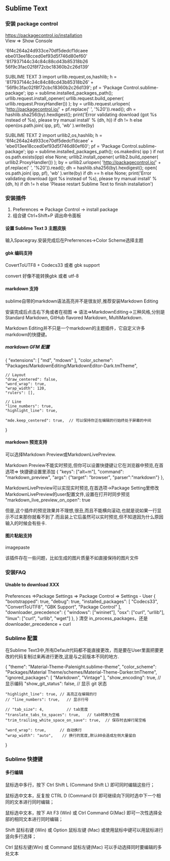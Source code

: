 ## Sublime Text

### 安装 package control
https://packagecontrol.io/installation  
View => Show Console

'6f4c264a24d933ce70df5dedcf1dcaee ebe013ee18cced0ef93d5f746d80ef60'
'817937144c34c84c88cd43b85318b26
56f9c3fac02f8f72cbc18360b2c26d139'

SUBLIME TEXT 3
import urllib.request,os,hashlib; h = '817937144c34c84c88cd43b85318b26' + '56f9c3fac02f8f72cbc18360b2c26d139'; pf = 'Package Control.sublime-package'; ipp = sublime.installed_packages_path(); urllib.request.install_opener( urllib.request.build_opener( urllib.request.ProxyHandler()) ); by = urllib.request.urlopen( 'http://packagecontrol.io/' + pf.replace(' ', '%20')).read(); dh = hashlib.sha256(by).hexdigest(); print('Error validating download (got %s instead of %s), please try manual install' % (dh, h)) if dh != h else open(os.path.join( ipp, pf), 'wb' ).write(by)


SUBLIME TEXT 2
import urllib2,os,hashlib; h = '6f4c264a24d933ce70df5dedcf1dcaee' + 'ebe013ee18cced0ef93d5f746d80ef60'; pf = 'Package Control.sublime-package'; ipp = sublime.installed_packages_path(); os.makedirs( ipp ) if not os.path.exists(ipp) else None; urllib2.install_opener( urllib2.build_opener( urllib2.ProxyHandler()) ); by = urllib2.urlopen( 'http://packagecontrol.io/' + pf.replace(' ', '%20')).read(); dh = hashlib.sha256(by).hexdigest(); open( os.path.join( ipp, pf), 'wb' ).write(by) if dh == h else None; print('Error validating download (got %s instead of %s), please try manual install' % (dh, h) if dh != h else 'Please restart Sublime Text to finish installation')


### 安装插件
1. Preferences => Package Control -> install package
2. 组合键 Ctrl+Shift+P 调出命令面板

#### 设置 Sublime Text 3 主题皮肤
输入Spacegray.安装完成后在Preferrences->Color Scheme选择主题

#### gbk 编码支持
CovertToUTF8 + Codecs33
或者
gbk support


convert 好像不能转换gbk 或者 utf-8

#### markdown 支持
sublime自带的markdown语法高亮并不是很友好,推荐安装Markdown Editing

安装完成后点击右下角或者在视图 => 语法=>MarkdownEditing->三种风格,分别是Standard Markdown, GitHub flavored Markdown, MultiMarkdown.

Markdown Editing并不只是一个markdown的主题插件，它自定义许多markdown的快捷键。

##### markdown GFM 配置
{
	"extensions":
	[
		"md",
		"mdown"
	],
	"color_scheme": "Packages/MarkdownEditing/MarkdownEditor-Dark.tmTheme",

	// Layout
	"draw_centered": false,
	"word_wrap": true,
	"wrap_width": 120,
	"rulers": [],

	// Line
	"line_numbers": true,
	"highlight_line": true,

	"mde.keep_centered": true,  // 可以保持你正在编辑的行始终处于屏幕的中间
}

#### markdown 预览支持
可以选择Markdown Preview或MarkdownLivePreview.

Markdown Preview不能实时预览,但你可以设置快捷键让它在浏览器中预览,在首选项=> 快捷键设置里添加
{ "keys": ["alt+m"], "command": "markdown_preview", "args": {"target": "browser", "parser":"markdown"} },


MarkdownLivePreview可以实现实时预览,在首选项->Package Setting里修改MarkdownLivePreview的user配置文件,设置在打开时同步预览
"markdown_live_preview_on_open": true

但是,这个插件的预览效果并不理想,很丑,而且不能横向滚动,也就是说如果一行显示不过来那你就看不到了.而且装上它后虽然可以实时预览,但不知道因为什么原因输入的时候会有些卡.

#### 图片粘贴支持
imagepaste

该插件存在一些问题，比如生成的图片质量不如直接保持的图片文件

### 安装FAQ

#### Unable to download XXX
Preferences =>Package Settings => Package Control => Settings - User
{
	"bootstrapped": true,
	"debug": true,
	"installed_packages":
	[
		"Codecs33",
		"ConvertToUTF8",
		"GBK Support",
		"Package Control"
	],
	"downloader_precedence": {
		"windows": ["wininet"],
		"osx": ["curl", "urllib"],
		"linux": ["curl", "urllib", "wget"]
	},
}
清空 in_process_packages，还是 downloader_precedence + curl


### Sublime 配置
在Sublime Text3中,所有Default代码都不能直接更改，而是要在User里面把要更改的代码复制过来再进行更改,这是与之前版本不同的地方.

{
	"theme": "Material-Theme-Palenight.sublime-theme",
	"color_scheme": "Packages/Material Theme/schemes/Material-Theme-Darker.tmTheme",
	"ignored_packages":
	[
		"Markdown",
		"Vintage"
	],
	"show_encoding": true,  // 显示编码
	"show_git_status": false, // 显示 git 状态

	"highlight_line": true, // 高亮正在编辑的行
	// "line_numbers": true,   // 显示行号

	// "tab_size": 4,          // tab宽度
	"translate_tabs_to_spaces": true,   // tab转换为空格
	"trim_trailing_white_space_on_save": true,  // 保存时去掉行尾空格

	"word_wrap": true,      // 自动换行
	"wrap_width": "auto",    // 换行的宽度,默认80会造成左侧大量留白
}


### Sublime 快捷键
#### 多行编辑
鼠标选中多行，按下 Ctrl Shift L (Command Shift L) 即可同时编辑这些行；

鼠标选中文本，反复按 CTRL D (Command D) 即可继续向下同时选中下一个相同的文本进行同时编辑；

鼠标选中文本，按下 Alt F3 (Win) 或 Ctrl Command G(Mac) 即可一次性选择全部的相同文本进行同时编辑；

Shift 鼠标右键 (Win) 或 Option 鼠标左键 (Mac) 或使用鼠标中键可以用鼠标进行竖向多行选择；

Ctrl 鼠标左键(Win) 或 Command 鼠标左键(Mac) 可以手动选择同时要编辑的多处文本



